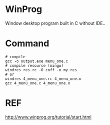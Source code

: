 # WinProg
Window desktop program built in C without IDE..

# Command
```
# compile
gcc -o output.exe menu_one.c
# compile resource (mingw)
windres res.rc -O coff -o my.res
# or
windres 4_menu_one.rc 4_menu_one.o
gcc 4_menu_one.c 4_menu_one.o
```

# REF
http://www.winprog.org/tutorial/start.html